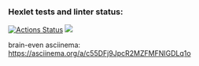 ### Hexlet tests and linter status:
[![Actions Status](https://github.com/olga5bespopovtseva/python-project-49/workflows/hexlet-check/badge.svg)](https://github.com/olga5bespopovtseva/python-project-49/actions)
<a href="https://codeclimate.com/github/olga5bespopovtseva/python-project-49/maintainability"><img src="https://api.codeclimate.com/v1/badges/97e52eb4a5d92ec18dc7/maintainability" /></a>

brain-even asciinema: https://asciinema.org/a/c55DFj9JpcR2MZFMFNIGDLq1o
